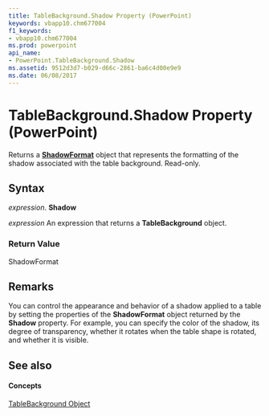 ```yaml
---
title: TableBackground.Shadow Property (PowerPoint)
keywords: vbapp10.chm677004
f1_keywords:
- vbapp10.chm677004
ms.prod: powerpoint
api_name:
- PowerPoint.TableBackground.Shadow
ms.assetid: 9512d3d7-b029-d66c-2861-ba6c4d00e9e9
ms.date: 06/08/2017
---
```



# TableBackground.Shadow Property (PowerPoint)

 Returns a **[ShadowFormat](shadowformat-object-powerpoint.md)** object that represents the formatting of the shadow associated with the table background. Read-only.


## Syntax

 _expression_. **Shadow**

 _expression_ An expression that returns a **TableBackground** object.


### Return Value

ShadowFormat


## Remarks

You can control the appearance and behavior of a shadow applied to a table by setting the properties of the  **ShadowFormat** object returned by the **Shadow** property. For example, you can specify the color of the shadow, its degree of transparency, whether it rotates when the table shape is rotated, and whether it is visible.


## See also


#### Concepts


[TableBackground Object](tablebackground-object-powerpoint.md)

